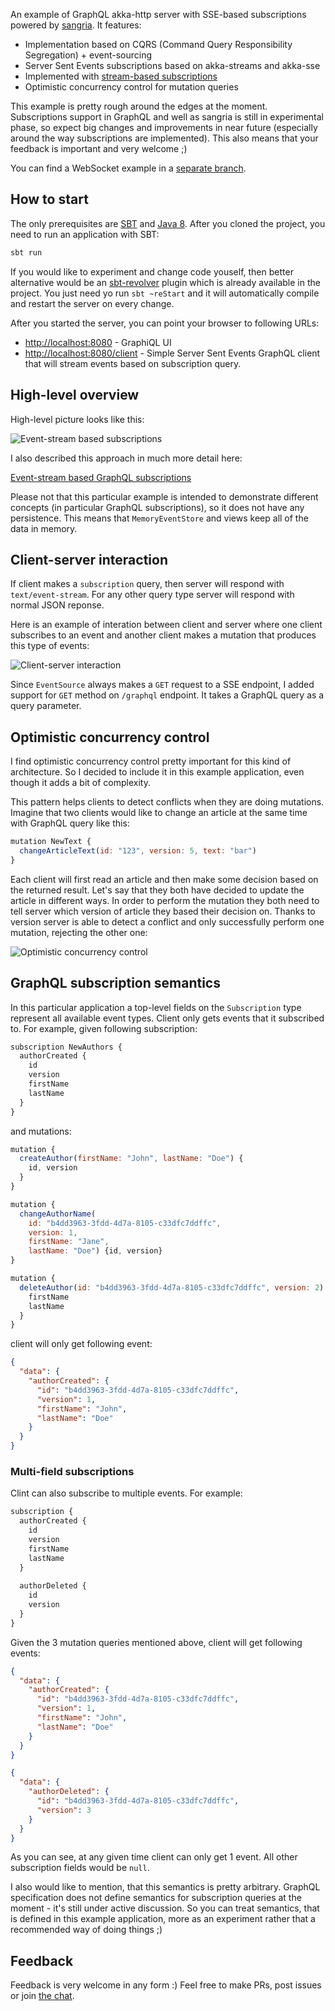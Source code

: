 An example of GraphQL akka-http server with SSE-based subscriptions powered by [sangria](http://sangria-graphql.org/). It features:

* Implementation based on CQRS (Command Query Responsibility Segregation) + event-sourcing 
* Server Sent Events subscriptions based on akka-streams and akka-sse
* Implemented with [stream-based subscriptions](http://sangria-graphql.org/learn/#stream-based-subscriptions)  
* Optimistic concurrency control for mutation queries

This example is pretty rough around the edges at the moment. Subscriptions support in GraphQL and well as sangria is still in experimental phase, so expect big changes and improvements in near future (especially around the way subscriptions are implemented). This also means that your feedback is important and very welcome ;)

You can find a WebSocket example in a [separate branch](https://github.com/sangria-graphql/sangria-subscriptions-example/tree/trbngr-websockets).

## How to start

The only prerequisites are [SBT](http://www.scala-sbt.org/download.html) and [Java 8](http://www.oracle.com/technetwork/java/javase/downloads/jdk8-downloads-2133151.html). After you cloned the project, you need to run an application with SBT:
 
```bash
sbt run
```

If you would like to experiment and change code youself, then better alternative would be an [sbt-revolver](https://github.com/spray/sbt-revolver) plugin which is already available in the project. You just need yo run `sbt ~reStart` and it will automatically compile and restart the server on every change.
   
After you started the server, you can point your browser to following URLs:
 
* [http://localhost:8080](http://localhost:8080) - GraphiQL UI
* [http://localhost:8080/client](http://localhost:8080/client) - Simple Server Sent Events GraphQL client that will stream events based on subscription query. 

## High-level overview

High-level picture looks like this:
 
![Event-stream based subscriptions](http://olegilyenko.github.io/reactive-ecommerce-api-design/assets/img/graphq-subscription-4.svg)

I also described this approach in much more detail here:

[Event-stream based GraphQL subscriptions](https://gist.github.com/OlegIlyenko/a5a9ab1b000ba0b5b1ad)

Please not that this particular example is intended to demonstrate different concepts (in particular GraphQL subscriptions), so it does not have any persistence. This means that `MemoryEventStore` and views keep all of the data in memory.   

## Client-server interaction

If client makes a `subscription` query, then server will respond with `text/event-stream`. For any other query type server will respond with normal JSON reponse. 

Here is an example of interation between client and server where one client subscribes to an event and another client makes a mutation that produces this type of events:

![Client-server interaction](http://olegilyenko.github.io/reactive-ecommerce-api-design/assets/img/client-server.svg)

Since `EventSource` always makes a `GET` request to a SSE endpoint, I added support for `GET` method on `/graphql` endpoint. It takes a GraphQL query as a query parameter.

## Optimistic concurrency control

I find optimistic concurrency control pretty important for this kind of architecture. So I decided to include it in this example application, even though it adds a bit of complexity.

This pattern helps clients to detect conflicts when they are doing mutations. Imagine that two clients would like to change an article at the same time with GraphQL query like this:
  
```js
mutation NewText {
  changeArticleText(id: "123", version: 5, text: "bar")
}
```

Each client will first read an article and then make some decision based on the returned result. Let's say that they both have decided to update the article in different ways. In order to perform the mutation they both need to tell server which version of article they based their decision on. Thanks to version server is able to detect a conflict and only successfully perform one mutation, rejecting the other one:   

![Optimistic concurrency control](http://olegilyenko.github.io/reactive-ecommerce-api-design/assets/img/optimistic-sangria.svg)

## GraphQL subscription semantics

In this particular application a top-level fields on the `Subscription` type represent all available event types. Client only gets events that it subscribed to. For example, given following subscription:

```js
subscription NewAuthors {
  authorCreated {
    id
    version
    firstName
    lastName
  }
}
```

and mutations:

```js
mutation {
  createAuthor(firstName: "John", lastName: "Doe") {
    id, version
  }
}

mutation {
  changeAuthorName(
    id: "b4dd3963-3fdd-4d7a-8105-c33dfc7ddffc", 
    version: 1, 
    firstName: "Jane", 
    lastName: "Doe") {id, version}
}

mutation {
  deleteAuthor(id: "b4dd3963-3fdd-4d7a-8105-c33dfc7ddffc", version: 2) {
    firstName
    lastName
  }
}
```

client will only get following event:

```json
{
  "data": {
    "authorCreated": {
      "id": "b4dd3963-3fdd-4d7a-8105-c33dfc7ddffc",
      "version": 1,
      "firstName": "John",
      "lastName": "Doe"
    }
  }
}
```

### Multi-field subscriptions

Clint can also subscribe to multiple events. For example:

```js
subscription {
  authorCreated {
    id
    version
    firstName
    lastName
  }
  
  authorDeleted {
    id
    version
  }
}
```

Given the 3 mutation queries mentioned above, client will get following events:

```json
{
  "data": {
    "authorCreated": {
      "id": "b4dd3963-3fdd-4d7a-8105-c33dfc7ddffc",
      "version": 1,
      "firstName": "John",
      "lastName": "Doe"
    }
  }
}

{
  "data": {
    "authorDeleted": {
      "id": "b4dd3963-3fdd-4d7a-8105-c33dfc7ddffc",
      "version": 3
    }
  }
}
```

As you can see, at any given time client can only get 1 event. All other subscription fields would be `null`.

I also would like to mention, that this semantics is pretty arbitrary. GraphQL specification does not define semantics for subscription queries at the moment - it's still under active discussion. So you can treat semantics, that is defined in this example application, more as an experiment rather that a recommended way of doing things ;) 

## Feedback

Feedback is very welcome in any form :) Feel free to make PRs, post issues or join [the chat](https://gitter.im/sangria-graphql/sangria).

 

